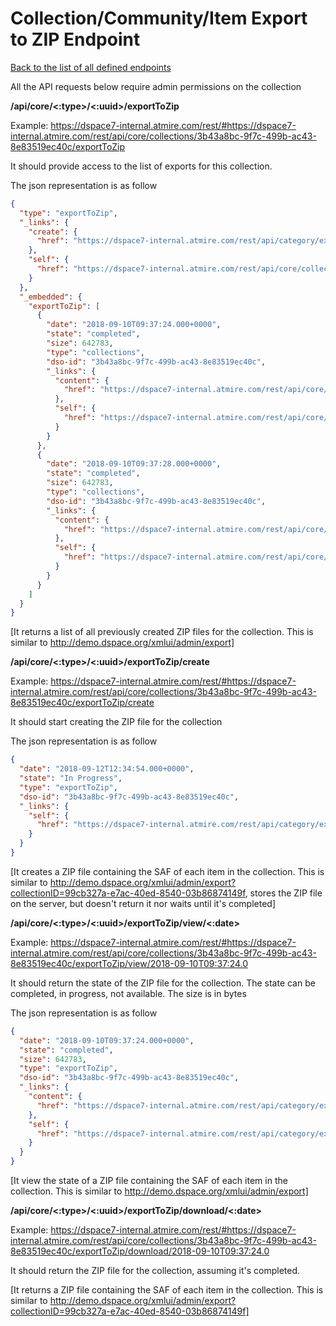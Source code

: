 # Collection/Community/Item Export to ZIP Endpoint
[Back to the list of all defined endpoints](endpoints.md)

All the API requests below require admin permissions on the collection

**/api/core/<:type>/<:uuid>/exportToZip**

Example: <https://dspace7-internal.atmire.com/rest/#https://dspace7-internal.atmire.com/rest/api/core/collections/3b43a8bc-9f7c-499b-ac43-8e83519ec40c/exportToZip>

It should provide access to the list of exports for this collection.

The json representation is as follow
```json
{
  "type": "exportToZip",
  "_links": {
    "create": {
      "href": "https://dspace7-internal.atmire.com/rest/api/category/exportToZip/3b43a8bc-9f7c-499b-ac43-8e83519ec40c/exportToZip/create"
    },
    "self": {
      "href": "https://dspace7-internal.atmire.com/rest/api/core/collections/3b43a8bc-9f7c-499b-ac43-8e83519ec40c/exportToZip"
    }
  },
  "_embedded": {
    "exportToZip": [
      {
        "date": "2018-09-10T09:37:24.000+0000",
        "state": "completed",
        "size": 642783,
        "type": "collections",
        "dso-id": "3b43a8bc-9f7c-499b-ac43-8e83519ec40c",
        "_links": {
          "content": {
            "href": "https://dspace7-internal.atmire.com/rest/api/core/collections/3b43a8bc-9f7c-499b-ac43-8e83519ec40c/exportToZip/download/2018-09-10T09:37:24.0"
          },
          "self": {
            "href": "https://dspace7-internal.atmire.com/rest/api/core/collections/3b43a8bc-9f7c-499b-ac43-8e83519ec40c/exportToZip/view/2018-09-10T09:37:24.0"
          }
        }
      },
      {
        "date": "2018-09-10T09:37:28.000+0000",
        "state": "completed",
        "size": 642783,
        "type": "collections",
        "dso-id": "3b43a8bc-9f7c-499b-ac43-8e83519ec40c",
        "_links": {
          "content": {
            "href": "https://dspace7-internal.atmire.com/rest/api/core/collections/3b43a8bc-9f7c-499b-ac43-8e83519ec40c/exportToZip/download/2018-09-10T09:37:28.0"
          },
          "self": {
            "href": "https://dspace7-internal.atmire.com/rest/api/core/collections/3b43a8bc-9f7c-499b-ac43-8e83519ec40c/exportToZip/view/2018-09-10T09:37:28.0"
          }
        }
      }
    ]
  }
}
```

[It returns a list of all previously created ZIP files for the collection. This is similar to http://demo.dspace.org/xmlui/admin/export]

**/api/core/<:type>/<:uuid>/exportToZip/create**

Example: <https://dspace7-internal.atmire.com/rest/#https://dspace7-internal.atmire.com/rest/api/core/collections/3b43a8bc-9f7c-499b-ac43-8e83519ec40c/exportToZip/create>

It should start creating the ZIP file for the collection

The json representation is as follow
```json
{
  "date": "2018-09-12T12:34:54.000+0000",
  "state": "In Progress",
  "type": "exportToZip",
  "dso-id": "3b43a8bc-9f7c-499b-ac43-8e83519ec40c",
  "_links": {
    "self": {
      "href": "https://dspace7-internal.atmire.com/rest/api/category/exportToZip/3b43a8bc-9f7c-499b-ac43-8e83519ec40c/exportToZip/view/WedTSepT12T12:34:54TUTCT2018"
    }
  }
}
```

[It creates a ZIP file containing the SAF of each item in the collection. This is similar to http://demo.dspace.org/xmlui/admin/export?collectionID=99cb327a-e7ac-40ed-8540-03b86874149f, stores the ZIP file on the server, but doesn't return it nor waits until it's completed]

**/api/core/<:type>/<:uuid>/exportToZip/view/<:date>**

Example: <https://dspace7-internal.atmire.com/rest/#https://dspace7-internal.atmire.com/rest/api/core/collections/3b43a8bc-9f7c-499b-ac43-8e83519ec40c/exportToZip/view/2018-09-10T09:37:24.0>

It should return the state of the ZIP file for the collection.
The state can be completed, in progress, not available.
The size is in bytes

The json representation is as follow
```json
{
  "date": "2018-09-10T09:37:24.000+0000",
  "state": "completed",
  "size": 642783,
  "type": "exportToZip",
  "dso-id": "3b43a8bc-9f7c-499b-ac43-8e83519ec40c",
  "_links": {
    "content": {
      "href": "https://dspace7-internal.atmire.com/rest/api/category/exportToZip/3b43a8bc-9f7c-499b-ac43-8e83519ec40c/exportToZip/download/2018-09-10T09:37:24.0"
    },
    "self": {
      "href": "https://dspace7-internal.atmire.com/rest/api/category/exportToZip/3b43a8bc-9f7c-499b-ac43-8e83519ec40c/exportToZip/view/2018-09-10T09:37:24.0"
    }
  }
}
```

[It view the state of a ZIP file containing the SAF of each item in the collection. This is similar to http://demo.dspace.org/xmlui/admin/export]

**/api/core/<:type>/<:uuid>/exportToZip/download/<:date>**

Example: <https://dspace7-internal.atmire.com/rest/#https://dspace7-internal.atmire.com/rest/api/core/collections/3b43a8bc-9f7c-499b-ac43-8e83519ec40c/exportToZip/download/2018-09-10T09:37:24.0>

It should return the ZIP file for the collection, assuming it's completed.

[It returns a ZIP file containing the SAF of each item in the collection. This is similar to http://demo.dspace.org/xmlui/admin/export?collectionID=99cb327a-e7ac-40ed-8540-03b86874149f]

